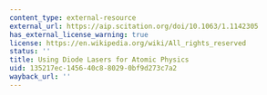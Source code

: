 ```yaml
---
content_type: external-resource
external_url: https://aip.scitation.org/doi/10.1063/1.1142305
has_external_license_warning: true
license: https://en.wikipedia.org/wiki/All_rights_reserved
status: ''
title: Using Diode Lasers for Atomic Physics
uid: 135217ec-1456-40c8-8029-0bf9d273c7a2
wayback_url: ''
---
```


